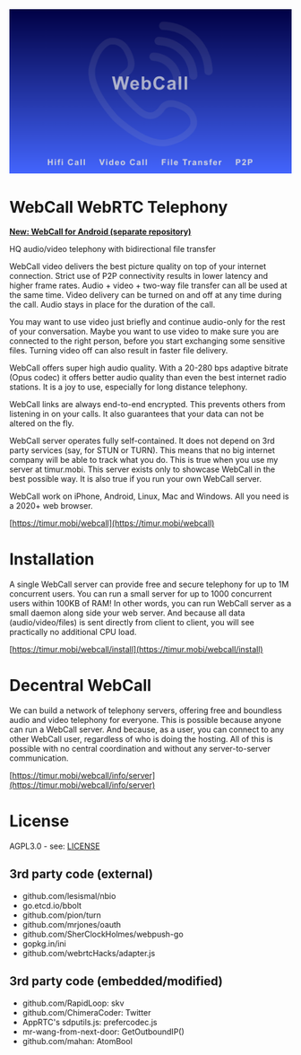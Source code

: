 <div align="center">
  <a href="https://timur.mobi/webcall"><img src="webroot/webcall-logo.png" alt="WebCall"></a>
</div>

# WebCall WebRTC Telephony

**[New: WebCall for Android (separate repository)](https://github.com/mehrvarz/webcall-android)**

HQ audio/video telephony with bidirectional file transfer

WebCall video delivers the best picture quality on top of your internet connection. Strict use of P2P connectivity results in lower latency and higher frame rates. Audio + video + two-way file transfer can all be used at the same time. Video delivery can be turned on and off at any time during the call. Audio stays in place for the duration of the call. 

You may want to use video just briefly and continue audio-only for the rest of your conversation. Maybe you want to use video to make sure you are connected to the right person, before you start exchanging some sensitive files. Turning video off can also result in faster file delivery.

WebCall offers super high audio quality. With a 20-280 bps adaptive bitrate (Opus codec) it offers better audio quality than even the best internet radio stations. It is a joy to use, especially for long distance telephony.

WebCall links are always end-to-end encrypted. This prevents others from listening in on your calls. It also guarantees that your data can not be altered on the fly.

WebCall server operates fully self-contained. It does not depend on 3rd party services (say, for STUN or TURN). This means that no big internet company will be able to track what you do. This is true when you use my server at timur.mobi. This server exists only to showcase WebCall in the best possible way. It is also true if you run your own WebCall server.

WebCall work on iPhone, Android, Linux, Mac and Windows. All you need is a 2020+ web browser.

[https://timur.mobi/webcall](https://timur.mobi/webcall)


# Installation

A single WebCall server can provide free and secure telephony for up to 1M concurrent users.
You can run a small server for up to 1000 concurrent users within 100KB of RAM! 
In other words, you can run WebCall server as a small daemon along side your web server. 
And because all data (audio/video/files) is sent directly from client to client, 
you will see practically no additional CPU load.

[https://timur.mobi/webcall/install](https://timur.mobi/webcall/install)


# Decentral WebCall

We can build a network of telephony servers, offering free and boundless audio and video 
telephony for everyone. This is possible because anyone can run a WebCall server. And 
because, as a user, you can connect to any other WebCall user, regardless of who is doing 
the hosting. 
All of this is possible with no central coordination and without any server-to-server
communication.

[https://timur.mobi/webcall/info/server](https://timur.mobi/webcall/info/server)


# License

AGPL3.0 - see: [LICENSE](LICENSE)

## 3rd party code (external)

- github.com/lesismal/nbio
- go.etcd.io/bbolt
- github.com/pion/turn
- github.com/mrjones/oauth
- github.com/SherClockHolmes/webpush-go
- gopkg.in/ini
- github.com/webrtcHacks/adapter.js

## 3rd party code (embedded/modified)

- github.com/RapidLoop: skv
- github.com/ChimeraCoder: Twitter
- AppRTC's sdputils.js: prefercodec.js
- mr-wang-from-next-door: GetOutboundIP()
- github.com/mahan: AtomBool

